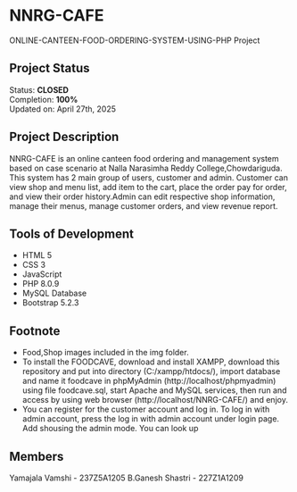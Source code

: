 # NNRG-CAFE

ONLINE-CANTEEN-FOOD-ORDERING-SYSTEM-USING-PHP Project

## Project Status
Status: **CLOSED**\
Completion: **100%**\
Updated on: April 27th, 2025

## Project Description
NNRG-CAFE is an online canteen food ordering and management system based on case scenario at Nalla Narasimha Reddy College,Chowdariguda. This system has 2 main group of users, customer and admin. Customer can view shop and menu list, add item to the cart, place the order pay for order, and view their order history.Admin can edit respective shop information, manage their menus, manage customer orders, and view revenue report.



## Tools of Development
- HTML 5
- CSS 3
- JavaScript
- PHP 8.0.9
- MySQL Database
- Bootstrap 5.2.3


## Footnote
- Food,Shop images included in the img folder.
- To install the FOODCAVE, download and install XAMPP, download this repository and put into directory (C:/xampp/htdocs/), import database and name it foodcave in phpMyAdmin (http://localhost/phpmyadmin) using file foodcave.sql, start Apache and MySQL services, then run and access by using web browser (http://localhost/NNRG-CAFE/) and enjoy.
- You can register for the customer account and log in. To log in with admin account, press the log in with admin account under login page. Add shousing the admin mode. You can look up 

## Members
Yamajala Vamshi - 237Z5A1205
B.Ganesh Shastri - 227Z1A1209

